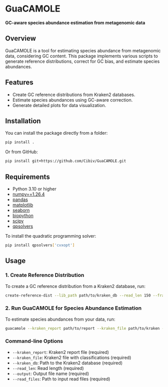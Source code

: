 
# GuaCAMOLE

**GC-aware species abundance estimation from metagenomic data**

## Overview
GuaCAMOLE is a tool for estimating species abundance from metagenomic data, considering GC content. This package implements various scripts to generate reference distributions, correct for GC bias, and estimate species abundances.

## Features
- Create GC reference distributions from Kraken2 databases.
- Estimate species abundances using GC-aware correction.
- Generate detailed plots for data visualization.

## Installation

You can install the package directly from a folder:

```bash
pip install .
```

Or from GitHub:

```bash
pip install git+https://github.com/Cibiv/GuaCAMOLE.git
```

## Requirements

- Python 3.10 or higher
- [numpy==1.26.4](https://numpy.org/)
- [pandas](https://pandas.pydata.org/)
- [matplotlib](https://matplotlib.org/)
- [seaborn](https://seaborn.pydata.org/)
- [biopython](https://biopython.org/)
- [scipy](https://scipy.org/)
- [qpsolvers](https://github.com/stephane-caron/qpsolvers)

To install the quadratic programming solver:

```bash
pip install qpsolvers['cvxopt']
```

## Usage

### 1. Create Reference Distribution

To create a GC reference distribution from a Kraken2 database, run:

```bash
create-reference-dist --lib_path path/to/kraken_db --read_len 150 --fragment_len 400 --ncores 20
```

### 2. Run GuaCAMOLE for Species Abundance Estimation

To estimate species abundances from your data, run:

```bash
guacamole --kraken_report path/to/report --kraken_file path/to/kraken --kraken_db path/to/kraken_db --read_len 150 --output result.txt --read_files path/to/reads_1.fastq path/to/reads_2.fastq
```

### Command-line Options

- `--kraken_report`: Kraken2 report file (required)
- `--kraken_file`: Kraken2 file with classifications (required)
- `--kraken_db`: Path to the Kraken2 database (required)
- `--read_len`: Read length (required)
- `--output`: Output file name (required)
- `--read_files`: Path to input read files (required)